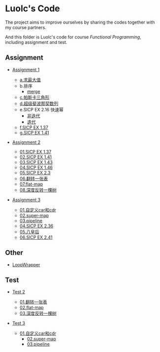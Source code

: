 # Luolc's Code
The project aims to improve ourselves by sharing the codes together with my course partners.

And this folder is Luolc's code for course  *Functional Programming*, including assignment and test.

## Assignment

- [Assignment 1](./Assignment/1)
	- [a.求最大值](./Assignment/1/a.rkt)
	- b.排序
		- [merge](./Assignment/1/b-merge.rkt)
	- [c.帕斯卡三角形](./Assignment/1/c.rkt)
	- [d.超级斐波那契数列](./Assignment/1/d.rkt)
	- e.SICP EX 2.16 快速幂
		- [非迭代](./Assignment/1/e.rkt)
		- [迭代](./Assignment/1/e-iter.rkt)
	- [f.SICP EX 1.37](./Assignment/1/f.rkt)
	- [g.SICP EX 1.41](./Assignment/1/g.rkt)

- [Assignment 2](./Assignment/2)
	- [01.SICP EX 1.37](./Assignment/2/01.rkt)
	- [02.SICP EX 1.41](./Assignment/2/02.rkt)
	- [03.SICP EX 1.43](./Assignment/2/03.rkt)
	- [04.SICP EX 1.46](./Assignment/2/04.rkt)
	- [05.SICP EX 2.3](./Assignment/2/05.rkt)
	- [06.翻转一张表](./Assignment/2/06.rkt)
	- [07.flat-map](./Assignment/2/07.rkt)
	- [08.深度反转一棵树](./Assignment/2/08.rkt)

- [Assignment 3](./Assignment/3)
	- [01.自定义car和cdr](./Assignment/3/01.rkt)
	- [02.super-map](./Assignment/3/02.rkt)
	- [03.pipeline](./Assignment/3/03.rkt)
	- [04.SICP EX 2.36](./Assignment/3/04.rkt)
	- [05.八皇后](./Assignment/3/05.rkt)
	- [06.SICP EX 2.41](./Assignment/3/06.rkt)

## Other

- [LoopWrapper](./Other/LoopWrapperDemo.rkt)

## Test

- [Test 2](./Test/2)
	- [01.翻转一张表](./Test/2/01.rkt)
	- [02.flat-map](./Test/2/02.rkt)
	- [03.深度反转一棵树](./Test/2/03.rkt)

- [Test 3](./Test/3)
	- [01.自定义car和cdr](./Test/3/01.rkt)
        - [02.super-map](./Test/3/02.rkt)
        - [03.pipeline](./Test/3/03.rkt)

